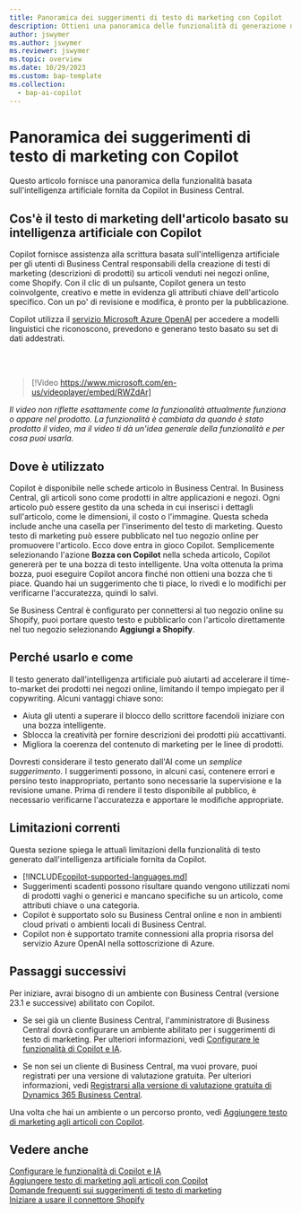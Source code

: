 ```yaml
---
title: Panoramica dei suggerimenti di testo di marketing con Copilot
description: Ottieni una panoramica delle funzionalità di generazione di contenuti IA in Business Central.
author: jswymer
ms.author: jswymer
ms.reviewer: jswymer
ms.topic: overview
ms.date: 10/29/2023
ms.custom: bap-template
ms.collection:
  - bap-ai-copilot
---
```

# Panoramica dei suggerimenti di testo di marketing con Copilot

<!--[!INCLUDE[ai-preview](includes/ai-preview.md)]-->

Questo articolo fornisce una panoramica della funzionalità basata sull'intelligenza artificiale fornita da Copilot in Business Central.

## Cos'è il testo di marketing dell'articolo basato su intelligenza artificiale con Copilot

Copilot fornisce assistenza alla scrittura basata sull'intelligenza artificiale per gli utenti di Business Central responsabili della creazione di testi di marketing (descrizioni di prodotti) su articoli venduti nei negozi online, come Shopify. Con il clic di un pulsante, Copilot genera un testo coinvolgente, creativo e mette in evidenza gli attributi chiave dell'articolo specifico. Con un po' di revisione e modifica, è pronto per la pubblicazione.

Copilot utilizza il [servizio Microsoft Azure OpenAI](/azure/cognitive-services/openai/overview) per accedere a modelli linguistici che riconoscono, prevedono e generano testo basato su set di dati addestrati.

<br><br>  

> [!Video https://www.microsoft.com/en-us/videoplayer/embed/RWZdAr]

*Il video non riflette esattamente come la funzionalità attualmente funziona o appare nel prodotto. La funzionalità è cambiata da quando è stato prodotto il video, ma il video ti dà un'idea generale della funzionalità e per cosa puoi usarla.*
  
## Dove è utilizzato

Copilot è disponibile nelle schede articolo in Business Central. In Business Central, gli articoli sono come prodotti in altre applicazioni e negozi. Ogni articolo può essere gestito da una scheda in cui inserisci i dettagli sull'articolo, come le dimensioni, il costo o l'immagine. Questa scheda include anche una casella per l'inserimento del testo di marketing. Questo testo di marketing può essere pubblicato nel tuo negozio online per promuovere l'articolo. Ecco dove entra in gioco Copilot. Semplicemente selezionando l'azione **Bozza con Copilot** nella scheda articolo, Copilot genererà per te una bozza di testo intelligente. Una volta ottenuta la prima bozza, puoi eseguire Copilot ancora finché non ottieni una bozza che ti piace. Quando hai un suggerimento che ti piace, lo rivedi e lo modifichi per verificarne l'accuratezza, quindi lo salvi.

Se Business Central è configurato per connettersi al tuo negozio online su Shopify, puoi portare questo testo e pubblicarlo con l'articolo direttamente nel tuo negozio selezionando **Aggiungi a Shopify**.

## Perché usarlo e come

Il testo generato dall'intelligenza artificiale può aiutarti ad accelerare il time-to-market dei prodotti nei negozi online, limitando il tempo impiegato per il copywriting. Alcuni vantaggi chiave sono:

- Aiuta gli utenti a superare il blocco dello scrittore facendoli iniziare con una bozza intelligente.
- Sblocca la creatività per fornire descrizioni dei prodotti più accattivanti.
- Migliora la coerenza del contenuto di marketing per le linee di prodotti.

Dovresti considerare il testo generato dall'AI come un *semplice suggerimento*. I suggerimenti possono, in alcuni casi, contenere errori e persino testo inappropriato, pertanto sono necessarie la supervisione e la revisione umane. Prima di rendere il testo disponibile al pubblico, è necessario verificarne l'accuratezza e apportare le modifiche appropriate.

## Limitazioni correnti

Questa sezione spiega le attuali limitazioni della funzionalità di testo generato dall'intelligenza artificiale fornita da Copilot.

- [!INCLUDE[copilot-supported-languages.md](includes/copilot-supported-languages.md)]
- Suggerimenti scadenti possono risultare quando vengono utilizzati nomi di prodotti vaghi o generici e mancano specifiche su un articolo, come attributi chiave o una categoria.
- Copilot è supportato solo su Business Central online e non in ambienti cloud privati o ambienti locali di Business Central.
- Copilot non è supportato tramite connessioni alla propria risorsa del servizio Azure OpenAI nella sottoscrizione di Azure.

<!-- Partner extensibility of the AI capability by using AL code isn't supported.-->

## Passaggi successivi

Per iniziare, avrai bisogno di un ambiente con Business Central (versione 23.1 e successive) abilitato con Copilot.

- Se sei già un cliente Business Central, l'amministratore di Business Central dovrà configurare un ambiente abilitato per i suggerimenti di testo di marketing. Per ulteriori informazioni, vedi [Configurare le funzionalità di Copilot e IA](enable-ai.md).

- Se non sei un cliente di Business Central, ma vuoi provare, puoi registrati per una versione di valutazione gratuita. Per ulteriori informazioni, vedi [Registrarsi alla versione di valutazione gratuita di Dynamics 365 Business Central](trial-signup.md).

Una volta che hai un ambiente o un percorso pronto, vedi [Aggiungere testo di marketing agli articoli con Copilot](item-marketing-text.md).  

## Vedere anche

[Configurare le funzionalità di Copilot e IA](enable-ai.md)  
[Aggiungere testo di marketing agli articoli con Copilot](item-marketing-text.md)  
[Domande frequenti sui suggerimenti di testo di marketing](faqs-marketing-text.md)  
[Iniziare a usare il connettore Shopify](shopify/get-started.md)  
